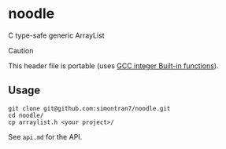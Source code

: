 # noodle

C type-safe generic ArrayList

> [!CAUTION]
> This header file is portable (uses [GCC integer Built-in functions](https://gcc.gnu.org/onlinedocs/gcc/Integer-Overflow-Builtins.html)).

## Usage

```shell
git clone git@github.com:simontran7/noodle.git
cd noodle/
cp arraylist.h <your project>/
```

See `api.md` for the API.
